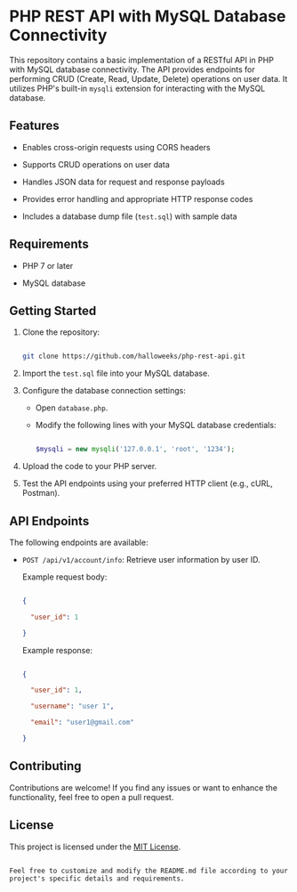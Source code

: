 # PHP REST API with MySQL Database Connectivity

This repository contains a basic implementation of a RESTful API in PHP with MySQL database connectivity. The API provides endpoints for performing CRUD (Create, Read, Update, Delete) operations on user data. It utilizes PHP's built-in `mysqli` extension for interacting with the MySQL database.

## Features

- Enables cross-origin requests using CORS headers

- Supports CRUD operations on user data

- Handles JSON data for request and response payloads

- Provides error handling and appropriate HTTP response codes

- Includes a database dump file (`test.sql`) with sample data

## Requirements

- PHP 7 or later

- MySQL database

## Getting Started

1. Clone the repository:

   ```bash

   git clone https://github.com/halloweeks/php-rest-api.git

   ```

2. Import the `test.sql` file into your MySQL database.

3. Configure the database connection settings:

   - Open `database.php`.

   - Modify the following lines with your MySQL database credentials:

     ```php

     $mysqli = new mysqli('127.0.0.1', 'root', '1234');

     ```

4. Upload the code to your PHP server.

5. Test the API endpoints using your preferred HTTP client (e.g., cURL, Postman).

## API Endpoints

The following endpoints are available:

- `POST /api/v1/account/info`: Retrieve user information by user ID.

  Example request body:

  ```json

  {

    "user_id": 1

  }

  ```

  Example response:

  ```json

  {

    "user_id": 1,

    "username": "user 1",

    "email": "user1@gmail.com"

  }

  ```

## Contributing

Contributions are welcome! If you find any issues or want to enhance the functionality, feel free to open a pull request.

## License

This project is licensed under the [MIT License](LICENSE).

```

Feel free to customize and modify the README.md file according to your project's specific details and requirements.
